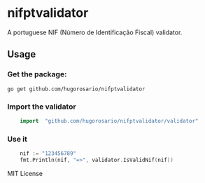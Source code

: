 # nifptvalidator
A portuguese NIF (Número de Identificação Fiscal) validator.

## Usage

### Get the package:
```shell
go get github.com/hugorosario/nifptvalidator  
```

### Import the validator
```go
    import	"github.com/hugorosario/nifptvalidator/validator"
```

### Use it 
```go
    nif := "123456789"
    fmt.Println(nif, "=>", validator.IsValidNif(nif))
```

MIT License